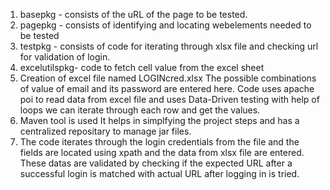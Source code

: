 1.  basepkg - consists of the uRL of the page to be tested.
2.  pagepkg - consists of identifying and locating webelements needed to be tested
3.  testpkg - consists of code for iterating through xlsx file and checking url for validation of login.
4.  excelutilspkg- code to fetch cell value from the excel sheet
5. Creation of excel file named LOGINcred.xlsx
   The possible combinations of value of email and its password are entered here.
   Code uses apache poi to read data from excel file and uses Data-Driven testing with help of loops we can iterate through each row and get the values.
6. Maven tool is used
   It helps in simplfying the project steps and has a centralized repositary to manage jar files.
7. The code iterates through the login credentials from the file and the fields are located using xpath and the data from xlsx file are entered.
   These datas are validated by checking if the expected URL after a successful login is matched with actual URL after logging in is tried.

   
